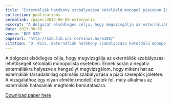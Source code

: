 ```yaml
---
title: "Externáliák hatékony szabályozása kétoldalú monopol piacokon [Only available in Hungarian]"
collection: publications
permalink: /paper/2013-06-08-externalia
excerpt: "A dolgozat elsődleges célja, hogy megvizsgálja az externáliák szabályozási lehetőségeit kétoldalú monopolista esetében. Ennek során a negatív externáliákra helyezve a hangsúlyt megvizsgálom, hogy miként hat az externáliák társadalmilag optimális szabályozása a piaci szereplők jólétére. A vizsgálathoz egy olyan elméleti modellt építek fel, mely alkalmas az externáliák hatásainak megfelelő bemutatására."
date: 2013-06-08
venue: 'BCE SZD'
paperurl: 'http://szd.lib.uni-corvinus.hu/6188/'
citation: 'O. Kiss. Externáliák hatékony szabályozása kétoldalú monopol piacokon, BCE 2013.'
---
```


A dolgozat elsődleges célja, hogy megvizsgálja az externáliák szabályozási lehetőségeit kétoldalú monopolista esetében. Ennek során a negatív externáliákra helyezve a hangsúlyt megvizsgálom, hogy miként hat az externáliák társadalmilag optimális szabályozása a piaci szereplők jólétére. A vizsgálathoz egy olyan elméleti modellt építek fel, mely alkalmas az externáliák hatásainak megfelelő bemutatására.

[Download paper here](http://szd.lib.uni-corvinus.hu/6188/)

